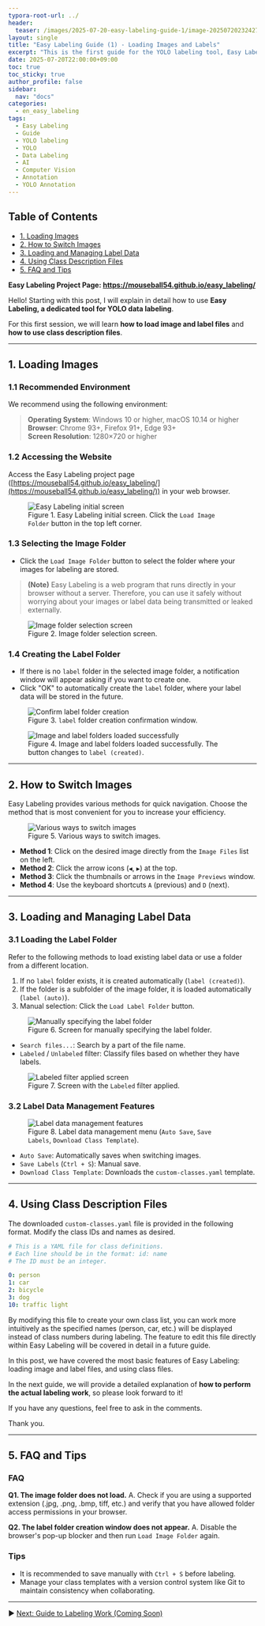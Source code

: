 ```yaml
---
typora-root-url: ../
header:
  teaser: /images/2025-07-20-easy-labeling-guide-1/image-20250720232427171.png
layout: single
title: "Easy Labeling Guide (1) - Loading Images and Labels"
excerpt: "This is the first guide for the YOLO labeling tool, Easy Labeling. It provides basic instructions on how to load image folders and label files from your PC and how to use class files."
date: 2025-07-20T22:00:00+09:00
toc: true
toc_sticky: true
author_profile: false
sidebar:
  nav: "docs"
categories:
  - en_easy_labeling
tags:
  - Easy Labeling
  - Guide
  - YOLO labeling
  - YOLO
  - Data Labeling
  - AI
  - Computer Vision
  - Annotation
  - YOLO Annotation
---
```


## Table of Contents
- [1. Loading Images](#1-loading-images)  
- [2. How to Switch Images](#2-how-to-switch-images)  
- [3. Loading and Managing Label Data](#3-loading-and-managing-label-data)  
- [4. Using Class Description Files](#4-using-class-description-files)  
- [5. FAQ and Tips](#5-faq-and-tips)  

<p><strong>Easy Labeling Project Page: <a href="https://mouseball54.github.io/easy_labeling/">https://mouseball54.github.io/easy_labeling/</a></strong></p>

Hello! Starting with this post, I will explain in detail how to use **Easy Labeling, a dedicated tool for YOLO data labeling**.

For this first session, we will learn **how to load image and label files** and **how to use class description files**.

---

## 1. Loading Images

### 1.1 Recommended Environment

We recommend using the following environment:  
> **Operating System**: Windows 10 or higher, macOS 10.14 or higher  
> **Browser**: Chrome 93+, Firefox 91+, Edge 93+  
> **Screen Resolution**: 1280×720 or higher  

### 1.2 Accessing the Website
Access the Easy Labeling project page ([https://mouseball54.github.io/easy_labeling/](https://mouseball54.github.io/easy_labeling/)) in your web browser.

<figure>
  <img src="/images/2025-07-20-easy-labeling-guide-1/image-20250720230233737.png" alt="Easy Labeling initial screen">
  <figcaption>Figure 1. Easy Labeling initial screen. Click the <code>Load Image Folder</code> button in the top left corner.</figcaption>
</figure>



### 1.3 Selecting the Image Folder

- Click the <code>Load Image Folder</code> button to select the folder where your images for labeling are stored.

> **(Note)** Easy Labeling is a web program that runs directly in your browser without a server. Therefore, you can use it safely without worrying about your images or label data being transmitted or leaked externally.

<figure>
  <img src="/images/2025-07-20-easy-labeling-guide-1/image-20250720232309611.png" alt="Image folder selection screen">
  <figcaption>Figure 2. Image folder selection screen.</figcaption>
</figure>



### 1.4 Creating the Label Folder

- If there is no <code>label</code> folder in the selected image folder, a notification window will appear asking if you want to create one.  
- Click "OK" to automatically create the <code>label</code> folder, where your label data will be stored in the future.

<figure>
  <img src="/images/2025-07-20-easy-labeling-guide-1/image-20250720230951821.png" alt="Confirm label folder creation">
  <figcaption>Figure 3. <code>label</code> folder creation confirmation window.</figcaption>
</figure>

<figure>
  <img src="/images/2025-07-20-easy-labeling-guide-1/image-20250720231126118.png" alt="Image and label folders loaded successfully">
  <figcaption>Figure 4. Image and label folders loaded successfully. The button changes to <code>label (created)</code>.</figcaption>
</figure>



---

## 2. How to Switch Images

Easy Labeling provides various methods for quick navigation. Choose the method that is most convenient for you to increase your efficiency.

<figure>
  <img src="/images/2025-07-20-easy-labeling-guide-1/image-20250720235716476.png" alt="Various ways to switch images">
  <figcaption>Figure 5. Various ways to switch images.</figcaption>
</figure>


- **Method 1**: Click on the desired image directly from the <code>Image Files</code> list on the left.  
- **Method 2**: Click the arrow icons (<code>◀</code>, <code>▶</code>) at the top.  
- **Method 3**: Click the thumbnails or arrows in the <code>Image Previews</code> window.  
- **Method 4**: Use the keyboard shortcuts <code>A</code> (previous) and <code>D</code> (next).  

---

## 3. Loading and Managing Label Data

### 3.1 Loading the Label Folder
Refer to the following methods to load existing label data or use a folder from a different location.

1. If no <code>label</code> folder exists, it is created automatically (<code>label (created)</code>).  
2. If the folder is a subfolder of the image folder, it is loaded automatically (<code>label (auto)</code>).  
3. Manual selection: Click the <code>Load Label Folder</code> button.

<figure>
  <img src="/images/2025-07-20-easy-labeling-guide-1/image-20250720232427171.png" alt="Manually specifying the label folder">
  <figcaption>Figure 6. Screen for manually specifying the label folder.</figcaption>
</figure>


- <code>Search files...</code>: Search by a part of the file name.  
- <code>Labeled</code> / <code>Unlabeled</code> filter: Classify files based on whether they have labels.  

<figure>
  <img src="/images/2025-07-20-easy-labeling-guide-1/image-20250720233244263.png" alt="Labeled filter applied screen">
  <figcaption>Figure 7. Screen with the <code>Labeled</code> filter applied.</figcaption>
</figure>


### 3.2 Label Data Management Features
<figure>
  <img src="/images/2025-07-20-easy-labeling-guide-1/image-20250721010743987.png" alt="Label data management features">
  <figcaption>Figure 8. Label data management menu (<code>Auto Save</code>, <code>Save Labels</code>, <code>Download Class Template</code>).</figcaption>
</figure>


- <code>Auto Save</code>: Automatically saves when switching images.  
- <code>Save Labels</code> (<code>Ctrl + S</code>): Manual save.  
- <code>Download Class Template</code>: Downloads the <code>custom-classes.yaml</code> template.  

---

## 4. Using Class Description Files

The downloaded <code>custom-classes.yaml</code> file is provided in the following format. Modify the class IDs and names as desired.

```yaml
# This is a YAML file for class definitions.
# Each line should be in the format: id: name
# The ID must be an integer.

0: person
1: car
2: bicycle
3: dog
10: traffic light
```

By modifying this file to create your own class list, you can work more intuitively as the specified names (person, car, etc.) will be displayed instead of class numbers during labeling. The feature to edit this file directly within Easy Labeling will be covered in detail in a future guide.

In this post, we have covered the most basic features of Easy Labeling: loading image and label files, and using class files.

In the next guide, we will provide a detailed explanation of **how to perform the actual labeling work**, so please look forward to it!

If you have any questions, feel free to ask in the comments.

Thank you.

------

## 5. FAQ and Tips

### FAQ

**Q1. The image folder does not load.**
 A. Check if you are using a supported extension (.jpg, .png, .bmp, tiff, etc.) and verify that you have allowed folder access permissions in your browser.

**Q2. The label folder creation window does not appear.**
 A. Disable the browser's pop-up blocker and then run <code>Load Image Folder</code> again.

### Tips

- It is recommended to save manually with <code>Ctrl + S</code> before labeling.
- Manage your class templates with a version control system like Git to maintain consistency when collaborating.

------

▶️ [Next: Guide to Labeling Work (Coming Soon)](easy-labeling-guide-2.md)
